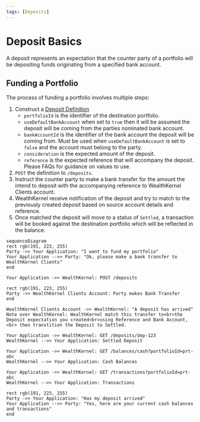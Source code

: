```yaml
---
tags: [Deposits]
---
```


# Deposit Basics

A deposit represents an expectation that the counter party of a portfolio will be depositing funds originating from a specified bank account.

## Funding a Portfolio

The process of funding a portfolio involves multiple steps:

1. Construct a [Deposit Definition](../openapi/models/deposits/depositDefinition.yaml)
    - `portfolioId` is the identifier of the destination portfolio.
    - `useDefaultBankAccount` when set to `true` then it will be assumed the deposit will be coming from the parties nominated bank account.
    - `bankAccountId` is the identifier of the bank account the deposit will be coming from. Must be used when `useDefaultBankAccount` is set to `false` and the account must belong to the party.
    - `consideration` is the expected amount of the deposit.
    - `reference` is the expected reference that will accompany the deposit. Please FAQs for guidance on values to use.
2. `POST` the definition to `/deposits`.
3. Instruct the counter party to make a bank transfer for the amount the intend to deposit with the accompanying reference to WealthKernel Clients account.
4. WealthKernel receive notification of the deposit and try to match to the previously created deposit based on source account details and reference.
5. Once matched the deposit will move to a status of `Settled`, a transaction will be booked against the destination portfolio which will be reflected in the balance.

```mermaid
sequenceDiagram
rect rgb(191, 223, 255)
Party ->> Your Application: "I want to fund my portfolio"
Your Application -->> Party: "Ok, please make a bank transfer to WealthKernel Clients"
end

Your Application ->> WealthKernel: POST /deposits

rect rgb(191, 223, 255)
Party ->> WealthKernel Clients Account: Party makes Bank Transfer
end

WealthKernel Clients Account ->> WealthKernel: "A deposit has arrived"
Note over WealthKernel: WealthKernel match this transfer to<br>the Deposit expectation you created<br>using Reference and Bank Account,<br> then transtition the Deposit to Settled.

Your Application ->> WealthKernel: GET /deposits/dep-123
WealthKernel -->> Your Application: Settled Deposit

Your Application ->> WealthKernel: GET /balances/cash?portfolioId=prt-abc
WealthKernel -->> Your Application: Cash Balances

Your Application ->> WealthKernel: GET /transactions?portfolioId=prt-abc
WealthKernel -->> Your Application: Transactions

rect rgb(191, 223, 255)
Party ->> Your Application: "Has my deposit arrived"
Your Application -->> Party: "Yes, here are your current cash balances and transactions"
end
```
